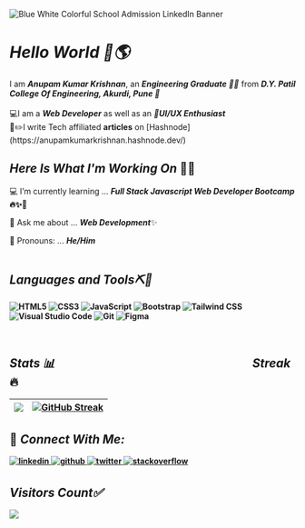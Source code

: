 ![Blue White Colorful School Admission LinkedIn Banner](https://user-images.githubusercontent.com/91872149/194691084-7d7c8f44-2424-4af0-a9e0-03ffd85053ae.gif)


<h1 align="left"><i>Hello World 👋🌎</i></h1>
I am <b><i>Anupam Kumar Krishnan</i></b>, an <b><i>Engineering Graduate 👨‍🎓</i></b> from <b><i>D.Y. Patil College Of Engineering, Akurdi, Pune 🏫</i></b><br><br>
💻I am a <b><i>Web Developer</i></b> as well as an <b><i>📱UI/UX Enthusiast</i></b><br>
📝✏️I write Tech affiliated <b>articles</b> on [Hashnode](https://anupamkumarkrishnan.hashnode.dev/)<br>

## _Here Is What I'm Working On_ 👨‍💻<br>
💻 I’m currently learning ... <b>_Full Stack Javascript Web Developer Bootcamp_ 🔥✨🚀</b>

🤔 Ask me about ... <b>_Web Development_</b>✨

👦 Pronouns: ... <b>_He/Him_<b/>
<br><br>
## _Languages and Tools⛏️🔨_
<p align="left"> <img alt="HTML5" src="https://img.shields.io/badge/html5-9645F4.svg?style=for-the-badge&logo=html5&logoColor=white"/>  <img alt="CSS3" src="https://img.shields.io/badge/css3-9645F4.svg?style=for-the-badge&logo=css3&logoColor=white"/>  <img alt="JavaScript" src="https://img.shields.io/badge/javascript-9645F4.svg?style=for-the-badge&logo=javascript&logoColor=white"/> <img alt="Bootstrap" src="https://img.shields.io/badge/bootstrap-9645F4.svg?style=for-the-badge&logo=bootstrap&logoColor=white"/> <img alt="Tailwind CSS" src="https://img.shields.io/badge/tailwindcss-9645F4.svg?style=for-the-badge&logo=tailwindcss-code&logoColor=white"/>  <img alt="Visual Studio Code" src="https://img.shields.io/badge/VisualStudioCode-9645F4.svg?style=for-the-badge&logo=visual-studio-code&logoColor=white"/> <img alt="Git" src="https://img.shields.io/badge/git-9645F4.svg?style=for-the-badge&logo=git&logoColor=white"/>  <img alt="Figma" src="https://img.shields.io/badge/figma-9645F4.svg?style=for-the-badge&logo=figma&logoColor=white"/> </p>
<br>

## _Stats 📊_ &nbsp;&nbsp;&nbsp;&nbsp;&nbsp;&nbsp;&nbsp;&nbsp;&nbsp;&nbsp;&nbsp;&nbsp;&nbsp;&nbsp;&nbsp;&nbsp;&nbsp;&nbsp;&nbsp;&nbsp;&nbsp;&nbsp;&nbsp;&nbsp;&nbsp;&nbsp;&nbsp;&nbsp;&nbsp;&nbsp;&nbsp;&nbsp;&nbsp;&nbsp;&nbsp;&nbsp;&nbsp;&nbsp;&nbsp;&nbsp;&nbsp;&nbsp;&nbsp;&nbsp;&nbsp;&nbsp;&nbsp;&nbsp;&nbsp;&nbsp;&nbsp;&nbsp;&nbsp;&nbsp;&nbsp;&nbsp;&nbsp;&nbsp;&nbsp;&nbsp;&nbsp;&nbsp;&nbsp;&nbsp;&nbsp;&nbsp;&nbsp;&nbsp; _Streak_ 🔥
|<img src="https://github-readme-stats.vercel.app/api?username=anupam-k&&show_icons=true&theme=midnight-purple&count_private=true&include_all_commits=true"/>|[![GitHub Streak](https://github-readme-streak-stats.herokuapp.com?user=anupam-k&theme=midnight-purple&date_format=M%20j%5B%2C%20Y%5D)](https://git.io/streak-stats)|
|---|---|

## 🤝 _Connect With Me:_  

 <a href= "https://www.linkedin.com/in/anupam-kumar-krishnan-614373194/">
<img src=https://img.shields.io/badge/linkedin-7F3ACE.svg?&style=for-the-badge&logo=linkedin&logoColor=white alt=linkedin style="margin-bottom: 5px;" />
</a>
<a href="https://github.com/anupam-k" target="_blank">
<img src=https://img.shields.io/badge/github-7F3ACE.svg?&style=for-the-badge&logo=github&logoColor=white alt=github style="margin-bottom: 5px;" />
</a>
<a href="https://twitter.com/krishnan_anupan" target="_blank">
<img src=https://img.shields.io/badge/twitter-7F3ACE.svg?&style=for-the-badge&logo=twitter&logoColor=white alt=twitter style="margin-bottom: 5px;" />
</a>
<a href="https://stackoverflow.com/users/14772878/anupam-kumar-krishnan?tab=profile" target="_blank">
<img src=https://img.shields.io/badge/stackoverflow-7F3ACE.svg?&style=for-the-badge&logo=stackoverflow&logoColor=white alt=stackoverflow style="margin-bottom: 5px;" />
</a> 


 ## _Visitors Count✅_<br>
  <img src="https://profile-counter.glitch.me/anupam-k/count.svg" />

